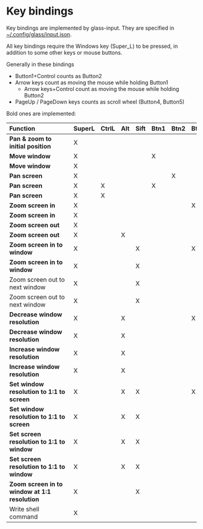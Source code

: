 # Key bindings

Key bindings are implemented by glass-input. They are specified in [~/.config/glass/input.json](glass-input/glass_input/config.json).

All key bindings require the Windows key (Super_L) to be pressed, in
addition to some other keys or mouse buttons.

Generally in these bindings

* Button1+Control counts as Button2
* Arrow keys count as moving the mouse while holding Button1
  * Arrow keys+Control count as moving the mouse while holding Button2
* PageUp / PageDown keys counts as scroll wheel (Button4, Button5)

Bold ones are implemented:

|Function&nbsp;&nbsp;&nbsp;&nbsp;&nbsp;&nbsp;&nbsp;&nbsp;&nbsp;&nbsp;&nbsp;&nbsp;&nbsp;&nbsp;&nbsp;&nbsp;&nbsp;&nbsp;&nbsp;&nbsp;                                                                             |SuperL|CtrlL|Alt|Sift|Btn1|Btn2|Btn4|Btn5|Arrow|PgUp|PgDn|Home|Motion|
|-----------------------------------------------|------|-----|---|----|----|----|----|----|-----|----|----|----|------|
|**Pan & zoom to initial position**             |X     |     |   |    |    |    |    |    |     |    |    |X   |      |
|**Move window**                                |X     |     |   |    |X   |    |    |    |     |    |    |    |X     |
|**Move window**                                |X     |     |   |    |    |    |    |    |X    |    |    |    |      |
|**Pan screen**                                 |X     |     |   |    |    |X   |    |    |     |    |    |    |X     |
|**Pan screen**                                 |X     |X    |   |    |X   |    |    |    |     |    |    |    |X     |
|**Pan screen**                                 |X     |X    |   |    |    |    |    |    |X    |    |    |    |      |
|**Zoom screen in**                             |X     |     |   |    |    |    |X   |    |     |    |    |    |      |
|**Zoom screen in**                             |X     |     |   |    |    |    |    |    |     |X   |    |    |      |
|**Zoom screen out**                            |X     |     |   |    |    |    |    |X   |     |    |    |    |      |
|**Zoom screen out**                            |X     |     |X  |    |    |    |    |    |     |    |X   |    |      |
|**Zoom screen in to window**                   |X     |     |   |X   |    |    |X   |    |     |    |    |    |      |
|**Zoom screen in to window**                   |X     |     |   |X   |    |    |    |    |     |X   |    |    |      |
|Zoom screen out to next window                 |X     |     |   |X   |    |    |    |X   |     |    |    |    |      |
|Zoom screen out to next window                 |X     |     |   |X   |    |    |    |    |     |    |X   |    |      |
|**Decrease window resolution**                 |X     |     |X  |    |    |    |X   |    |     |    |    |    |      |
|**Decrease window resolution**                 |X     |     |X  |    |    |    |    |    |     |X   |    |    |      |
|**Increase window resolution**                 |X     |     |X  |    |    |    |    |X   |     |    |    |    |      |
|**Increase window resolution**                 |X     |     |X  |    |    |    |    |    |     |    |X   |    |      |
|**Set window resolution to 1:1 to screen**     |X     |     |X  |X   |    |    |X   |    |     |    |    |    |      |
|**Set window resolution to 1:1 to screen**     |X     |     |X  |X   |    |    |    |    |     |X   |    |    |      |
|**Set screen resolution to 1:1 to window**     |X     |     |X  |X   |    |    |    |X   |     |    |    |    |      |
|**Set screen resolution to 1:1 to window**     |X     |     |X  |X   |    |    |    |    |     |    |X   |    |      |
|**Zoom screen in to window at 1:1 resolution** |X     |     |   |X   |    |    |    |    |     |    |    |X   |      |
|Write shell command                            |X     |     |   |    |    |    |    |    |     |    |    |    |      |
